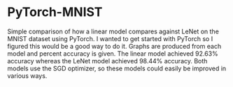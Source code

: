 # PyTorch-MNIST
Simple comparison of how a linear model compares against LeNet on the MNIST dataset using PyTorch. I wanted to get started with PyTorch so I figured this would be a good way to do it. Graphs are produced from each model and percent accuracy is given. The linear model achieved 92.63% accuracy whereas the LeNet model achieved 98.44% accuracy. Both models use the SGD optimizer, so these models could easily be improved in various ways.
